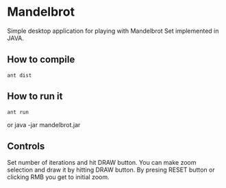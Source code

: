 # Mandelbrot #

Simple desktop application for playing with Mandelbrot Set implemented in JAVA.

## How to compile ##

    ant dist

## How to run it ##

    ant run
or
    java -jar mandelbrot.jar

## Controls ##

Set number of iterations and hit DRAW button.
You can make zoom selection and draw it by hitting DRAW button.
By presing RESET button or clicking RMB you get to initial zoom.





